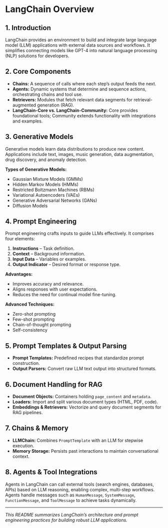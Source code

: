 # LangChain Overview

## 1. Introduction

LangChain provides an environment to build and integrate large language model (LLM) applications with external data sources and workflows. It simplifies connecting models like GPT-4 into natural language processing (NLP) solutions for developers.

## 2. Core Components

* **Chains:** A sequence of calls where each step’s output feeds the next.
* **Agents:** Dynamic systems that determine and sequence actions, orchestrating chains and tool use.
* **Retrievers:** Modules that fetch relevant data segments for retrieval-augmented generation (RAG).
* **LangChain-Core vs. LangChain-Community:** Core provides foundational tools; Community extends functionality with integrations and examples.

## 3. Generative Models

Generative models learn data distributions to produce new content. Applications include text, images, music generation, data augmentation, drug discovery, and anomaly detection.

**Types of Generative Models:**

* Gaussian Mixture Models (GMMs)
* Hidden Markov Models (HMMs)
* Restricted Boltzmann Machines (RBMs)
* Variational Autoencoders (VAEs)
* Generative Adversarial Networks (GANs)
* Diffusion Models

## 4. Prompt Engineering

Prompt engineering crafts inputs to guide LLMs effectively. It comprises four elements:

1. **Instructions** – Task definition.
2. **Context** – Background information.
3. **Input Data** – Variables or examples.
4. **Output Indicator** – Desired format or response type.

**Advantages:**

* Improves accuracy and relevance.
* Aligns responses with user expectations.
* Reduces the need for continual model fine-tuning.

**Advanced Techniques:**

* Zero-shot prompting
* Few-shot prompting
* Chain-of-thought prompting
* Self-consistency

## 5. Prompt Templates & Output Parsing

* **Prompt Templates:** Predefined recipes that standardize prompt construction.
* **Output Parsers:** Convert raw LLM text output into structured formats.

## 6. Document Handling for RAG

* **Document Objects:** Containers holding `page_content` and `metadata`.
* **Loaders:** Import and split various document types (HTML, PDF, code).
* **Embeddings & Retrievers:** Vectorize and query document segments for RAG pipelines.

## 7. Chains & Memory

* **LLMChain:** Combines `PromptTemplate` with an LLM for stepwise execution.
* **Memory Storage:** Persists past interactions to maintain conversational context.

## 8. Agents & Tool Integrations

Agents in LangChain can call external tools (search engines, databases, APIs) based on LLM reasoning, enabling complex, multi-step workflows. Agents handle messages such as `HumanMessage`, `SystemMessage`, `FunctionMessage`, and `ToolMessage` to achieve tasks dynamically.

---

*This README summarizes LangChain’s architecture and prompt engineering practices for building robust LLM applications.*
